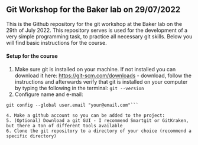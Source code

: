 ## Git Workshop for the Baker lab on 29/07/2022

This is the Github repository for the git workshop at the Baker lab on the 29th of July 2022. This repository serves is used for the development of a very simple programming task, to practice all necessary git skills. Below you will find basic instructions for the course.

#### Setup for the course

1. Make sure git is installed on your machine. If not installed you can download it here: https://git-scm.com/downloads - download, follow the instructions and afterwards verify that git is installed on your computer by typing the following in the terminal: ```git --version```
2. Configure name and e-mail: 
```git config --global user.name "Your Name"
git config --global user.email "your@email.com"```

4. Make a github account so you can be added to the project: 
5. (Optional) Download a git GUI - I recommend Smartgit or GitKraken, but there a ton of different tools available
6. Clone the git repository to a directory of your choice (recommend a specific directory)

